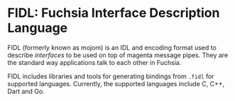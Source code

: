# FIDL: Fuchsia Interface Description Language

FIDL (formerly known as mojom) is an IDL and encoding format used to describe
*interfaces* to be used on top of magenta message pipes. They are the standard
way applications talk to each other in Fuchsia.

FIDL includes libraries and tools for generating bindings from `.fidl` for
supported languages. Currently, the supported languages include C, C++, Dart and
Go.
